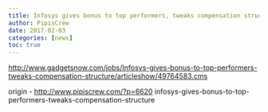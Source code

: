 ```yaml
---
title: Infosys gives bonus to top performers, tweaks compensation structure
author: PipisCrew
date: 2017-02-03
categories: [news]
toc: true
---
```


http://www.gadgetsnow.com/jobs/Infosys-gives-bonus-to-top-performers-tweaks-compensation-structure/articleshow/49764583.cms

origin - http://www.pipiscrew.com/?p=6620 infosys-gives-bonus-to-top-performers-tweaks-compensation-structure